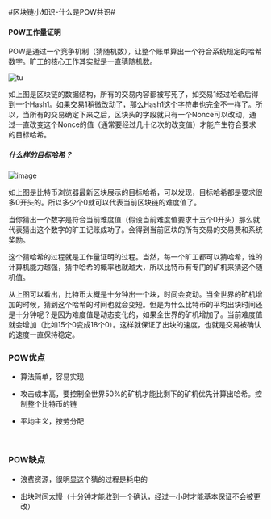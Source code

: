#区块链小知识-什么是POW共识# 



#### POW工作量证明

POW是通过一个竞争机制（猜随机数），让整个账单算出一个符合系统规定的哈希数字。旷工的核心工作其实就是一直猜随机数。

![tu](https://ws1.sinaimg.cn/large/c1b251b3gy1fs1ghl55sdj20nm0j4gnk.jpg)

如上图是区块链的数据结构，所有的交易内容都被写死了，如交易1经过哈希后得到一个Hash1。如果交易1稍微改动了，那么Hash1这个字符串也完全不一样了。所以，当所有的交易确定下来之后，区块头的字段就只有一个Nonce可以改动，通过一直改变这个Nonce的值（通常要经过几十亿次的改变值）才能产生符合要求的目标哈希。

##### 什么样的目标哈希？

![image](http://wx3.sinaimg.cn/large/c1b251b3ly1ftubs3ah0nj20xj0e4tbv.jpg)

如上图是比特币浏览器最新区块展示的目标哈希，可以发现，目标哈希都是要求很多0开头的。所以多少个0就可以代表当前区块链的难度值了。

当你猜出一个数字是符合当前难度值（假设当前难度值要求十五个0开头）那么就代表猜出这个数字的旷工记账成功了。会得到当前区块的所有交易的交易费和系统奖励。

这个猜哈希的过程就是工作量证明的过程。当然，每一个旷工都可以猜哈希，谁的计算机能力越强，猜中哈希的概率也就越大，所以比特币有专门的矿机来猜这个随机值。

从上图可以看出，比特币大概是十分钟出一个块，时间会变动。当全世界的矿机增加的时候，猜到这个哈希的时间也就会变短。但是为什么比特币的平均出块时间还是十分钟呢？是因为难度值是动态变化的，如果全世界的矿机增加了。当前难度值就会增加（比如15个0变成18个0）。这样就保证了出块的速度，也就是交易被确认的速度一直保持稳定。

### POW优点

+ 算法简单，容易实现

+ 攻击成本高，要控制全世界50%的矿机才能比剩下的矿机优先计算出哈希。控制整个比特币的链

+ 平均主义，按劳分配

  ​

### POW缺点

+ 浪费资源，很明显这个猜的过程是耗电的
+ 出块时间太慢（十分钟才能收到一个确认，经过一小时才能基本保证不会被更改）

  ​